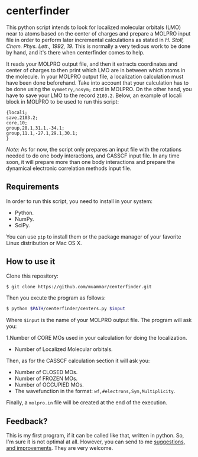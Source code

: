 centerfinder
============

This python script intends to look for localized molecular orbitals (LMO) near
to atoms based on the center of charges and prepare a MOLPRO input file in
order to perform later incremental calculations as stated in _H. Stoll, Chem.
Phys. Lett., 1992, 19_. This is normally a very tedious work to be done by
hand, and it's there when centerfinder comes to help.

It reads your MOLPRO output file, and then it extracts coordinates and center
of charges to then print which LMO are in between which atoms in the molecule.
In your MOLPRO output file, a localization calculation must have been done
beforehand. Take into account that your calculation has to be done using the
`symmetry,nosym;` card in MOLPRO. On the other hand, you have to save your LMO
to the record `2103.2`. Below, an example of locali block in MOLPRO to be used
to run this script:

```
{locali;
save,2103.2;
core,10;
group,28.1,31.1,-34.1;
group,11.1,-27.1,29.1,30.1;
}
```

*Note:* As for now, the script only prepares an input file with the rotations
needed to do one body interactions, and CASSCF input file. In any time soon, it
will prepare more than one body interactions and prepare the dynamical
electronic correlation methods input file.

## Requirements

In order to run this script, you need to install in your system:

- Python.
- NumPy.
- SciPy.

You can use `pip` to install them or the package manager of your favorite Linux
distribution or Mac OS X.

## How to use it

Clone this repository:

```bash
$ git clone https://github.com/muammar/centerfinder.git
```

Then you excute the program as follows:

```bash
$ python $PATH/centerfinder/centers.py $input
```
Where `$input` is the name of your MOLPRO output file. The program will ask you:

1.Number of CORE MOs used in your calculation for doing the localization.
- Number of Localized Molecular orbitals.

Then, as for the CASSCF calculation section it will ask you:

- Number of CLOSED MOs.
- Number of FROZEN MOs.
- Number of OCCUPIED MOs.
- The wavefunction in the format: `wf,#electrons,Sym,Multiplicity`.

Finally, a `molpro.in` file will be created at the end of the execution.

## Feedback?

This is my first program, if it can be called like that, written in python. So,
I'm sure it is not optimal at all. However, you can send to me
[suggestions, and improvements](https://github.com/muammar/centerfinder/issues).
They are very welcome.
